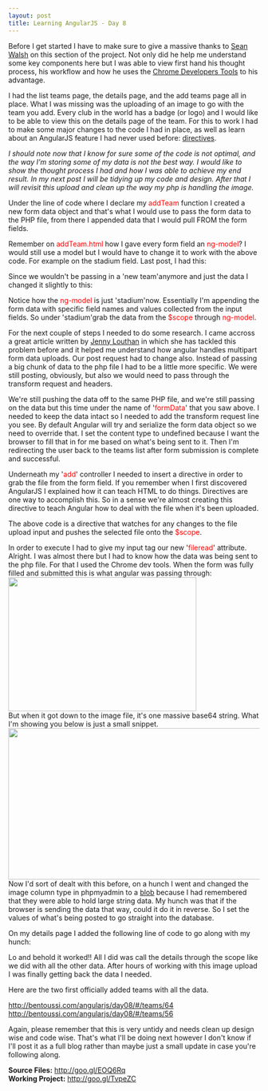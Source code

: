```yaml
---
layout: post
title: Learning AngularJS - Day 8
---
```


Before I get started I have to make sure to give a massive thanks to <a href="https://twitter.com/THEseanwalsh" target="_blank">Sean Walsh</a> on this section of the project. Not only did he help me understand some key components here but I was able to view first hand his thought process, his workflow and how he uses the <a href="https://developer.chrome.com/devtools/index" target="_blank">Chrome Developers Tools</a> to his advantage.

I had the list teams page, the details page, and the add teams page all in place. What I was missing was the uploading of an image to go with the team you add. Every club in the world has a badge (or logo) and I would like to be able to view this on the details page of the team. For this to work I had to make some major changes to the code I had in place, as well as learn about an AngularJS feature I had never used before: <a href="https://docs.angularjs.org/guide/directive" target="_blank">directives</a>.

<em>I should note now that I know for sure some of the code is not optimal, and the way I’m storing some of my data is not the best way. I would like to show the thought process I had and how I was able to achieve my end result. In my next post I will be tidying up my code and design. After that I will revisit this upload and clean up the way my php is handling the image.</em>

Under the line of code where I declare my <span style="color: #ff0000;">addTeam </span>function I created a new form data object and that's what I would use to pass the form data to the PHP file, from there I appended data that I would pull FROM the form fields.

<script src="https://gist.github.com/Sacamano604/ecaf07d32cd42f3fe195.js"></script>

Remember on <span style="color: #ff0000;">addTeam.html</span> how I gave every form field an <span style="color: #ff0000;">ng-model</span>? I would still use a model but I would have to change it to work with the above code. For example on the stadium field. Last post, I had this:

<script src="https://gist.github.com/Sacamano604/468e8e3bcdd5f56ea21b.js"></script>

Since we wouldn't be passing in a 'new team'anymore and just the data I changed it slightly to this:

<script src="https://gist.github.com/Sacamano604/98d2688190d97903aedd.js"></script>

Notice how the <span style="color: #ff0000;">ng-model</span> is just 'stadium'now. Essentially I'm appending the form data with specific field names and values collected from the input fields. So under 'stadium'grab the data from the <span style="color: #ff0000;">$scope</span> through <span style="color: #ff0000;">ng-model</span>.

For the next couple of steps I needed to do some research. I came accross a great article written by <a href="http://uncorkedstudios.com/blog/multipartformdata-file-upload-with-angularjs" target="_blank">Jenny Louthan</a> in which she has tackled this problem before and it helped me understand how angular handles multipart form data uploads. Our post request had to change also. Instead of passing a big chunk of data to the php file I had to be a little more specific. We were still posting, obviously, but also we would need to pass through the transform request and headers.

<script src="https://gist.github.com/Sacamano604/493fce8184d1bae511ac.js"></script>

We're still pushing the data off to the same PHP file, and we're still passing on the data but this time under the name of '<span style="color: #ff0000;">formData</span>' that you saw above. I needed to keep the data intact so I needed to add the transform request line you see. By default Angular will try and serialize the form data object so we need to override that. I set the content type to undefined because I want the browser to fill that in for me based on what's being sent to it. Then I'm redirecting the user back to the teams list after form submission is complete and successful.

Underneath my '<span style="color: #ff0000;">add</span>' controller I needed to insert a directive in order to grab the file from the form field. If you remember when I first discovered AngularJS I explained how it can teach HTML to do things. Directives are one way to accomplish this. So in a sense we're almost creating this directive to teach Angular how to deal with the file when it's been uploaded.

<script src="https://gist.github.com/Sacamano604/e333846055a5ab1a4f99.js"></script>

The above code is a directive that watches for any changes to the file upload input and pushes the selected file onto the <span style="color: #ff0000;">$scope</span>.

In order to execute I had to give my input tag our new '<span style="color: #ff0000;">fileread</span>' attribute. Alright. I was almost there but I had to know how the data was being sent to the php file. For that I used the Chrome dev tools. When the form was fully filled and submitted this is what angular was passing through: 
<br />
<a href="http://i.imgur.com/zV2bRm4.png"><img class="aligncenter" src="http://i.imgur.com/zV2bRm4.png" alt="" width="377" height="268" /></a> 
<br />
But when it got down to the image file, it's one massive base64 string. What I'm showing you below is just a small snippet. 
<br />
<a href="http://i.imgur.com/NOY2EmF.png"><img class="aligncenter" src="http://i.imgur.com/NOY2EmF.png" alt="" width="565" height="303" /></a> 
<br />
Now I'd sort of dealt with this before, on a hunch I went and changed the image column type in phpmyadmin to a <a href="http://dev.mysql.com/doc/refman/5.0/en/blob.html" target="_blank">blob</a> because I had remembered that they were able to hold large string data. My hunch was that if the browser is sending the data that way, could it do it in reverse. So I set the values of what's being posted to go straight into the database.

<script src="https://gist.github.com/Sacamano604/0d1e857cb7e29d9ece35.js"></script>

On my details page I added the following line of code to go along with my hunch:

<script src="https://gist.github.com/Sacamano604/63901146356151761bb4.js"></script>

Lo and behold it worked!! All I did was call the details through the scope like we did with all the other data. After hours of working with this image upload I was finally getting back the data I needed.

Here are the two first officially added teams with all the data.

<a href="http://bentoussi.com/angularjs/day08/#/teams/64" target="_blank">http://bentoussi.com/angularjs/day08/#/teams/64</a><br />
<a href="http://bentoussi.com/angularjs/day08/#/teams/56" target="_blank">http://bentoussi.com/angularjs/day08/#/teams/56</a>

Again, please remember that this is very untidy and needs clean up design wise and code wise. That's what I'll be doing next however I don't know if I'll post it as a full blog rather than maybe just a small update in case you're following along.

<strong>Source Files:</strong> <a href="http://goo.gl/EOQ6Rq" target="_blank">http://goo.gl/EOQ6Rq</a><br/>
<strong>Working Project:</strong> <a href="http://goo.gl/TvpeZC" target="_blank">http://goo.gl/TvpeZC</a>
